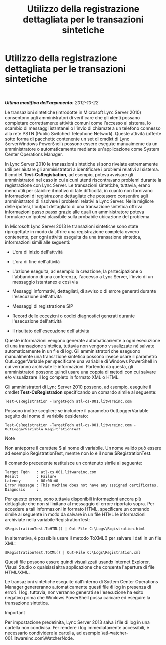 ﻿---
title: Utilizzo della registrazione dettagliata per le transazioni sintetiche
TOCTitle: Utilizzo della registrazione dettagliata per le transazioni sintetiche
ms:assetid: 32714a71-9f42-4d5b-a508-e176d8f08bbf
ms:mtpsurl: https://technet.microsoft.com/it-it/library/JJ204798(v=OCS.15)
ms:contentKeyID: 49300111
ms.date: 08/24/2015
mtps_version: v=OCS.15
ms.translationtype: HT
---

# Utilizzo della registrazione dettagliata per le transazioni sintetiche

 

_**Ultima modifica dell'argomento:** 2012-10-22_

Le transazioni sintetiche (introdotte in Microsoft Lync Server 2010) consentono agli amministratori di verificare che gli utenti possano completare correttamente attività comuni come l'accesso al sistema, lo scambio di messaggi istantanei o l'invio di chiamate a un telefono connesso alla rete PSTN (Public Switched Telephone Network). Queste attività (offerte sotto forma di pacchetto contenente un set di cmdlet di Lync ServerWindows PowerShell) possono essere eseguite manualmente da un amministratore o automaticamente mediante un'applicazione come System Center Operations Manager.

In Lync Server 2010 le transazioni sintetiche si sono rivelate estremamente utili per aiutare gli amministratori a identificare i problemi relativi al sistema. Il cmdlet **Test-CsRegistration**, ad esempio, poteva avvisare gli amministratori nel caso in cui alcuni utenti riscontravano problemi durante la registrazione con Lync Server. Le transazioni sintetiche, tuttavia, erano meno utili per stabilire il motivo di tale difficoltà, in quanto non fornivano informazioni di registrazione dettagliate che potessero consentire agli amministratori di risolvere i problemi relativi a Lync Server. Nella migliore delle ipotesi, l'output dettagliato di una transazione sintetica offriva informazioni passo passo grazie alle quali un amministratore poteva formulare un'ipotesi plausibile sulla probabile ubicazione del problema.

In Microsoft Lync Server 2013 le transazioni sintetiche sono state riprogettate in modo da offrire una registrazione completa ovvero contenente, per ogni attività eseguita da una transazione sintetica, informazioni simili alle seguenti:

  - L'ora di inizio dell'attività

  - L'ora di fine dell'attività

  - L'azione eseguita, ad esempio la creazione, la partecipazione o l'abbandono di una conferenza, l'accesso a Lync Server, l'invio di un messaggio istantaneo e così via

  - Messaggi informativi, dettagliati, di avviso o di errore generati durante l'esecuzione dell'attività

  - Messaggi di registrazione SIP

  - Record delle eccezioni o codici diagnostici generati durante l'esecuzione dell'attività

  - Il risultato dell'esecuzione dell'attività

Queste informazioni vengono generate automaticamente a ogni esecuzione di una transazione sintetica, tuttavia non vengono visualizzate né salvate automaticamente in un file di log. Gli amministratori che eseguono manualmente una transazione sintetica possono invece usare il parametro OutLoggerVariable per specificare una variabile di Windows PowerShell in cui verranno archiviate le informazioni. Partendo da questa, gli amministratori possono quindi usare una coppia di metodi con cui salvare e/o visualizzare il log completo in formato XML o HTML.

Gli amministratori di Lync Server 2010 possono, ad esempio, eseguire il cmdlet **Test-CsRegistration** specificando un comando simile al seguente:

    Test-CsRegistration -TargetFqdn atl-cs-001.litwareinc.com

Possono inoltre scegliere se includere il parametro OutLoggerVariable seguito dal nome di variabile desiderato:

    Test-CsRegistration -TargetFqdn atl-cs-001.litwareinc.com -OutLoggerVariable RegistrationTest


> [!NOTE]
> Non anteporre il carattere $ al nome di variabile. Un nome valido può essere ad esempio RegistrationTest, mentre non lo è il nome $RegistrationTest.



Il comando precedente restituisce un contenuto simile al seguente:

    Target Fqdn   : atl-cs-001.litwareinc.com
    Result        : Failure
    Latency       : 00:00:00
    Error Message : This machine does not have any assigned certificates.
    Diagnosis     :

Per questo errore, sono tuttavia disponibili informazioni ancora più dettagliate che non si limitano al messaggio di errore riportato sopra. Per accedere a tali informazioni in formato HTML, specificare un comando simile al seguente in modo da salvare in un file HTML le informazioni archiviate nella variabile RegistrationTest:

    $RegistrationTest.ToHTML() | Out-File C:\Logs\Registration.html

In alternativa, è possibile usare il metodo ToXML() per salvare i dati in un file XML:

    $RegistrationTest.ToXML() | Out-File C:\Logs\Registration.xml

Questi file possono essere quindi visualizzati usando Internet Explorer, Visual Studio o qualsiasi altra applicazione che consenta l'apertura di file HTML/XML.

Le transazioni sintetiche eseguite dall'interno di System Center Operations Manager genereranno automaticamente questi file di log in presenza di errori. I log, tuttavia, non verranno generati se l'esecuzione ha esito negativo prima che Windows PowerShell possa caricare ed eseguire la transazione sintetica.

> [!IMPORTANT]  
> Per impostazione predefinita, Lync Server 2013 salva i file di log in una cartella non condivisa. Per rendere i log immediatamente accessibili, è necessario condividere la cartella, ad esempio \\atl-watcher-001.litwareinc.com\WatcherNode.
